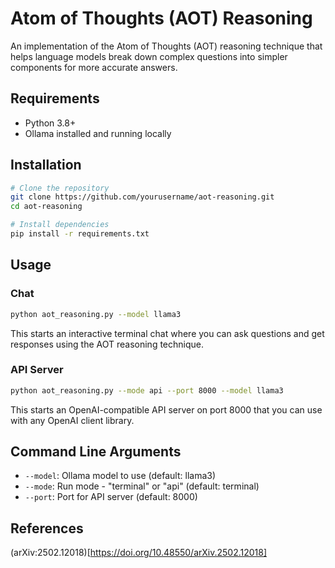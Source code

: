 # Atom of Thoughts (AOT) Reasoning

An implementation of the Atom of Thoughts (AOT) reasoning technique that helps language models break down complex questions into simpler components for more accurate answers.

## Requirements

- Python 3.8+
- Ollama installed and running locally

## Installation

```bash
# Clone the repository
git clone https://github.com/yourusername/aot-reasoning.git
cd aot-reasoning

# Install dependencies
pip install -r requirements.txt
```

## Usage

### Chat

```bash
python aot_reasoning.py --model llama3
```

This starts an interactive terminal chat where you can ask questions and get responses using the AOT reasoning technique.

### API Server

```bash
python aot_reasoning.py --mode api --port 8000 --model llama3
```

This starts an OpenAI-compatible API server on port 8000 that you can use with any OpenAI client library.

## Command Line Arguments

- `--model`: Ollama model to use (default: llama3)
- `--mode`: Run mode - "terminal" or "api" (default: terminal)
- `--port`: Port for API server (default: 8000)

## References
(arXiv:2502.12018)[https://doi.org/10.48550/arXiv.2502.12018]

